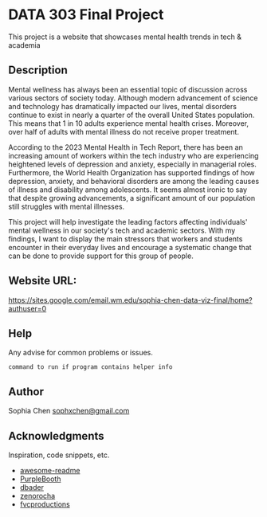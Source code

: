 # DATA 303 Final Project

This project is a website that showcases mental health trends in tech & academia

## Description

Mental wellness has always been an essential topic of discussion across various sectors of society today. Although modern advancement of science and technology has dramatically impacted our lives,  mental disorders continue to exist in nearly a quarter of the overall United States population. This means that 1 in 10 adults experience mental health crises. Moreover, over half of adults with mental illness do not receive proper treatment.

According to the 2023 Mental Health in Tech Report, there has been an increasing amount of workers within the tech industry who are experiencing heightened levels of depression and anxiety, especially in managerial roles. Furthermore, the World Health Organization has supported findings of how depression, anxiety, and behavioral disorders are among the leading causes of illness and disability among adolescents. It seems almost ironic to say that despite growing advancements, a significant amount of our population still struggles with mental illnesses.

This project will help investigate the leading factors affecting individuals' mental wellness in our society's tech and academic sectors. With my findings, I want to display the main stressors that workers and students encounter in their everyday lives and encourage a systematic change that can be done to provide support for this group of people. 

## Website URL: 

https://sites.google.com/email.wm.edu/sophia-chen-data-viz-final/home?authuser=0

## Help

Any advise for common problems or issues.
```
command to run if program contains helper info
```

## Author

Sophia Chen 
sophxchen@gmail.com

## Acknowledgments

Inspiration, code snippets, etc.
* [awesome-readme](https://github.com/matiassingers/awesome-readme)
* [PurpleBooth](https://gist.github.com/PurpleBooth/109311bb0361f32d87a2)
* [dbader](https://github.com/dbader/readme-template)
* [zenorocha](https://gist.github.com/zenorocha/4526327)
* [fvcproductions](https://gist.github.com/fvcproductions/1bfc2d4aecb01a834b46)

